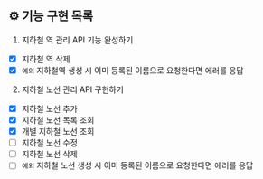 ## ⚙ 기능 구현 목록

1. 지하철 역 관리 API 기능 완성하기

- [X] 지하철 역 삭제
- [X] `예외` 지하철역 생성 시 이미 등록된 이름으로 요청한다면 에러를 응답

2. 지하철 노선 관리 API 구현하기

- [X] 지하철 노선 추가
- [X] 지하철 노선 목록 조회
- [X] 개별 지하철 노선 조회
- [ ] 지하철 노선 수정
- [ ] 지하철 노선 삭제
- [ ] `예외` 지하철 노선 생성 시 이미 등록된 이름으로 요청한다면 에러를 응답
